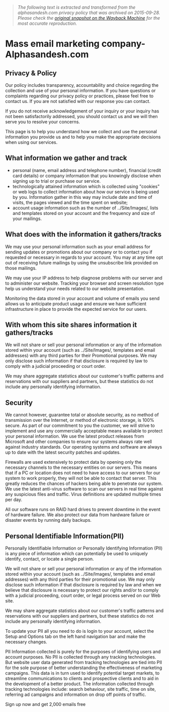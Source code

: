> *The following text is extracted and transformed from the alphasandesh.com privacy policy that was archived on 2015-09-28. Please check the [original snapshot on the Wayback Machine](https://web.archive.org/web/20150928235538id_/http%3A//www.alphasandesh.com/privacy.php) for the most accurate reproduction.*

# Mass email marketing company-Alphasandesh.com

## Privacy & Policy

Our policy includes transparency, accountability and choice regarding the collection and use of your personal information. If you have questions or complaints regarding our privacy policy or practices, please feel free to contact us. If you are not satisfied with our response you can contact.

If you do not receive acknowledgement of your inquiry or your inquiry has not been satisfactorily addressed, you should contact us and we will then serve you to resolve your concerns.

This page is to help you understand how we collect and use the personal information you provide us and to help you make the appropriate decisions when using our services.

## What information we gather and track

  * personal (name, email address and telephone number), financial (credit card details) or company information that you knowingly disclose when signing up to trial or purchase our service.
  * technologically attained information which is collected using "cookies" or web logs to collect information about how our service is being used by you. Information gather in this way may include date and time of visits, the pages viewed and the time spent on website;
  * account usage information such as the number of ../Site/Images/, lists and templates stored on your account and the frequency and size of your mailings.



## What does with the information it gathers/tracks

We may use your personal information such as your email address for sending updates or promotions about our company or to contact you if requested or necessary in regards to your account. You may at any time opt out of receiving future mailings by using the unsubscribe link provided on those mailings.

We may use your IP address to help diagnose problems with our server and to administer our website. Tracking your browser and screen resolution type help us understand your needs related to our website presentation.

Monitoring the data stored in your account and volume of emails you send allows us to anticipate product usage and ensure we have sufficient infrastructure in place to provide the expected service for our users.

## With whom this site shares information it gathers/tracks

We will not share or sell your personal information or any of the information stored within your account (such as ../Site/Images/, templates and email addresses) with any third parties for their Promotional purposes. We may only disclose such information if that disclosure is required by law to comply with a judicial proceeding or court order.

We may share aggregate statistics about our customer's traffic patterns and reservations with our suppliers and partners, but these statistics do not include any personally identifying information. 

## Security

We cannot however, guarantee total or absolute security, as no method of transmission over the Internet, or method of electronic storage, is 100% secure. As part of our commitment to you the customer, we will strive to implement and use any commercially acceptable means available to protect your personal information. We use the latest product releases from Microsoft and other companies to ensure our systems always rate well against industry standards. Our operating systems and software are always up to date with the latest security patches and updates.

Firewalls are used extensively to protect data by opening only the necessary channels to the necessary entities on our servers. This means that if a PC or location does not need to have access to our servers for our system to work properly, they will not be able to contact that server. This greatly reduces the chances of hackers being able to penetrate our system. We use the latest anti-virus software to scan our servers in real time against any suspicious files and traffic. Virus definitions are updated multiple times per day. 

All our software runs on RAID hard drives to prevent downtime in the event of hardware failure. We also protect our data from hardware failure or disaster events by running daily backups. 

## Personal Identifiable Information(PII)

Personally Identifiable Information or Personally Identifying Information (PII) is any piece of information which can potentially be used to uniquely identify, contact, or locate a single person. 

We will not share or sell your personal information or any of the information stored within your account (such as ../Site/Images/, templates and email addresses) with any third parties for their promotional use. We may only disclose such information if that disclosure is required by law and when we believe that disclosure is necessary to protect our rights and/or to comply with a judicial proceeding, court order, or legal process served on our Web site.

We may share aggregate statistics about our customer's traffic patterns and reservations with our suppliers and partners, but these statistics do not include any personally identifying information.

To update your PII all you need to do is login to your account, select the Setup and Options tab on the left hand navigation bar and make the necessary changes.

PII Information collected is purely for the purposes of identifying users and account purposes. No PII is collected through any tracking technologies. But website user data generated from tracking technologies are tied into PII for the sole purpose of better understanding the effectiveness of marketing campaigns. This data is in turn used to identify potential target markets, to streamline communications to clients and prospective clients and to aid in the development of a better product. The information collected through tracking technologies include: search behaviour, site traffic, time on site, referring ad campaigns and information on drop off points of traffic.

Sign up now and get 2,000 emails free
